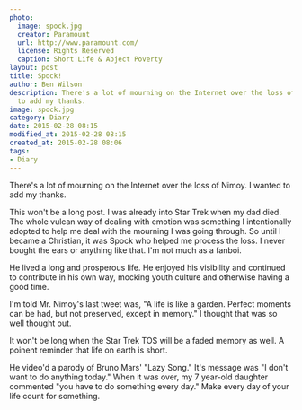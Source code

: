 ```yaml
---
photo:
  image: spock.jpg
  creator: Paramount
  url: http://www.paramount.com/
  license: Rights Reserved
  caption: Short Life & Abject Poverty
layout: post
title: Spock!
author: Ben Wilson
description: There's a lot of mourning on the Internet over the loss of Nimoy. I wanted
  to add my thanks.
image: spock.jpg
category: Diary
date: 2015-02-28 08:15
modified_at: 2015-02-28 08:15
created_at: 2015-02-28 08:06
tags:
- Diary
---
```

<!--Lead Paragraph-->

There's a lot of mourning on the Internet over the loss of Nimoy. I wanted to add my thanks.

<!-- more -->

This won't be a long post. I was already into Star Trek when my dad died. The whole vulcan way of dealing with emotion was something I intentionally adopted to help me deal with the mourning I was going through. So until I became a Christian, it was Spock who helped me process the loss. I never bought the ears or anything like that. I'm not much as a fanboi.

He lived a long and prosperous life. He enjoyed his visibility and continued to contribute in his own way, mocking youth culture and otherwise having a good time.

I'm told Mr. Nimoy's last tweet was, "A life is like a garden. Perfect moments can be had, but not preserved, except in memory." I thought that was so well thought out. 

It won't be long when the Star Trek TOS will be a faded memory as well. A poinent reminder that life on earth is short. 

He video'd a parody of Bruno Mars' "Lazy Song." It's message was "I don't want to do anything today." When it was over, my 7 year-old daughter commented "you have to do something every day." Make every day of your life count for something.